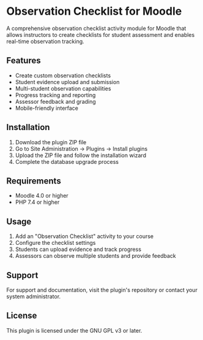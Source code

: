 
# Observation Checklist for Moodle

A comprehensive observation checklist activity module for Moodle that allows instructors to create checklists for student assessment and enables real-time observation tracking.

## Features

- Create custom observation checklists
- Student evidence upload and submission
- Multi-student observation capabilities
- Progress tracking and reporting
- Assessor feedback and grading
- Mobile-friendly interface

## Installation

1. Download the plugin ZIP file
2. Go to Site Administration → Plugins → Install plugins
3. Upload the ZIP file and follow the installation wizard
4. Complete the database upgrade process

## Requirements

- Moodle 4.0 or higher
- PHP 7.4 or higher

## Usage

1. Add an "Observation Checklist" activity to your course
2. Configure the checklist settings
3. Students can upload evidence and track progress
4. Assessors can observe multiple students and provide feedback

## Support

For support and documentation, visit the plugin's repository or contact your system administrator.

## License

This plugin is licensed under the GNU GPL v3 or later.
